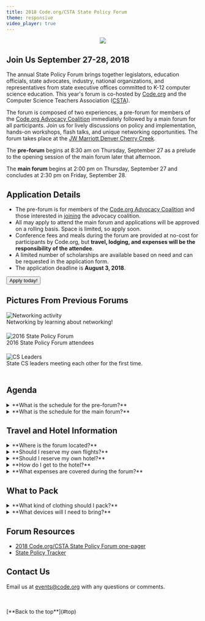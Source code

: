 ```yaml
---
title: 2018 Code.org/CSTA State Policy Forum
theme: responsive
video_player: true
---
```

<a id="top"></a>

<p align="center"><img style="max-width: 100%" src="/images/fit-970/forum-banner.png"></p>


## Join Us September 27-28, 2018

The annual State Policy Forum brings together legislators, education officials, state advocates, industry, national organizations, and representatives from state executive offices committed to K-12 computer science education. This year's forum is co-hosted by [Code.org](https://code.org/promote) and the Computer Science Teachers Association ([CSTA](https://www.csteachers.org/)).

The forum is composed of two experiences, a pre-forum for members of the [Code.org Advocacy Coalition](https://advocacy.code.org) immediately followed by a main forum for all participants. Join us for lively discussions on policy and implementation, hands-on workshops, flash talks, and unique networking opportunities. The forum takes place at the [JW Marriott Denver Cherry Creek](http://www.jwmarriottdenver.com/").

The **pre-forum** begins at 8:30 am on Thursday, September 27 as a prelude to the opening session of the main forum later that afternoon.

The **main forum** begins at 2:00 pm on Thursday, September 27 and concludes at 2:30 pm on Friday, September 28.

## Application Details

* The pre-forum is for members of the [Code.org Advocacy Coalition](https://advocacy.code.org) and those interested in [joining](https://bit.ly/joinadvocacycoalition) the advocacy coalition.
* All may apply to attend the main forum and applications will be approved on a rolling basis. Space is limited, so apply soon.
* Conference fees and meals during the forum are provided at no-cost for participants by Code.org, but **travel, lodging, and expenses will be the responsibility of the attendee**.
* A limited number of scholarships are available based on need and can be requested in the application form.
* The application deadline is **August 3, 2018**.


<a href="https://goo.gl/forms/EFcuR6C9Tf6m26AM2" target="_blank"><button type="button">Apply today!</button></a>

## Pictures From Previous Forums

<div class="col-33" style="padding-right: 20px; padding-bottom: 20px;">
<img alt="Networking activity" src="/images/fit-300/networking.jpg">
<br>Networking by learning about networking!
</div>
<div class="col-33" style="padding-right: 20px; padding-bottom: 20px;">
<img alt="2016 State Policy Forum" src="/images/fit-300/2016-state-policy-forum.jpg">
<br>2016 State Policy Forum attendees
</div>
<div class="col-33" style="padding-right: 20px; padding-bottom: 20px;">
<img alt="CS Leaders" src="/images/fit-300/cs-leads.jpg">
<br>State CS leaders meeting each other for the first time.
</div>
<div style="clear: both;"></div>

## Agenda
<details>
  <summary>**What is the schedule for the pre-forum?**</summary>
  <p>
  <br>
### Pre-Forum Workshop (Code.org Advocacy Coalition members)

The pre-forum begins at 8:30 am on Thursday, September 27 as a prelude to the opening session of the main forum that begins that afternoon. Sessions include:

* The Advocacy Year in Review and Year Ahead
* State of Your State
* Workshops: Funding Advocacy, Grassroots, Communications, Legislation 101
* Networking
* Team Planning Time

</p>
</details>


<details>
  <summary>**What is the schedule for the main forum?**</summary>
  <p>
  <br>
### Main Forum (All Participants)

The main forum begins at 2:00 pm on Thursday, September 27 following the pre-forum for Advocacy Coalition members and concludes at 2:30 pm on Friday, September 28. Sessions include:

* The State of K-12 CS
* Flash Talks: Data and Accountability, Reaching Rural Areas, Certification, Managing Grant Programs, State and Local Boards, Legislative Successes/Failures
* Workshops: Standards, State Plan, Legislation, Microcredentials, Advocacy
* Birds of a Feather Discussions
* Team Planning Time

</p>
</details>


## Travel and Hotel Information

<details>
<summary>**Where is the forum located?**</summary>
  <p>
  <br>

<a href="http://www.jwmarriottdenver.com/", target=_"blank">JW Marriott Denver Cherry Creek</a>
<br> 150 Clayton Lane
<br> Denver, Colorado 80206

</p>
</details>

<details>
<summary>**Should I reserve my own flights?**</summary>
  <p>
  <br>
  Yes. All approved participants, unless receiving a scholarship, are responsible for booking their own flights and covering their own airfare. The Denver International Airport (airport code: DEN) is a large international airport that services non-stop flights from many cities around the nation. Forum sessions will begin on Thursday September 27 at 9:00 am for pre-forum attendees, while the main forum begins later at 3:00 pm.

</p>
</details>

<details>
<summary>**Should I reserve my own hotel?**</summary>
  <p>
  <br>
  There are two options for reserving accommodations.
  <ul>
    <li>Code.org and the JW Marriott Denver Cherry Creek are pleased to offer a discounted rate of $199 per night (not including taxes and fees). If you would like to take advantage of the discounted rate, Code.org will make the reservation on your behalf, and you can pay the hotel by credit card at the end of your stay.</li>
    <li> If you prefer to find accommodations at a different hotel, you will be responsible for making your own arrangements.</li>
  </ul>
  <p>
  You can indicate your accommodation preferences on the <a href="https://goo.gl/forms/EFcuR6C9Tf6m26AM2" target=_"blank">application form</a>.

</p>
</details>

<details>
<summary>**How do I get to the hotel?**</summary>
  <p>
  <br>
The hotel is located 26 miles or about 35 min from the Denver International Airport (DEN).  Uber and Lyft both provide service in the Denver area including to/from the Denver International Airport via their mobile apps. Please call the hotel at (303) 316-2700 to inquire about town car or shuttle transportation services and fees.

For more information on hotel directions or transportation, please visit the hotel's [website](http://www.jwmarriottdenver.com/Denver-Luxury-Hotel/Directions-87.html).
</p>
</details>

<details>
<summary>**What expenses are covered during the forum?**</summary>
  <p>
  <br>
Code.org is happy to cover the costs of the following:

* Registration fee for all participants accepted to the forum
* Meals during the forum

**Travel, lodging, and expenses will be the responsibility of the attendee.** A limited number of scholarships are available based on need and can be requested in the application form.

</p>
</details>

## What to Pack
<details>
  <summary>**What kind of clothing should I pack?**</summary>
  <p>
  <br>
We encourage business casual attire during the forum. All our conference sessions are indoors, and air conditioning is usually cool in hotels. We recommend that you bring layers if you get cold easily in air conditioned rooms. You can expect outside temperatures to be warm during the day. If you plan to venture outdoors during your free time, be sure to check the local forecast and plan accordingly!
</p>
</details>

<details>
<summary>**What devices will I need to bring?**</summary>
  <p>
  <br>
Please bring your own laptop/tablet, as we will be accessing online resources. We will not have extra devices on hand for participants to borrow.

</p>
</details>


## Forum Resources

* [2018 Code.org/CSTA State Policy Forum one-pager](https://advocacy.code.org/one-pager.pdf)
* [State Policy Tracker](http://bit.ly/9policies)



## Contact Us
Email us at [events@code.org](mailto:events@code.org) with any questions or comments.

<br>
<br>
[**Back to the top**](#top)
<br/>


